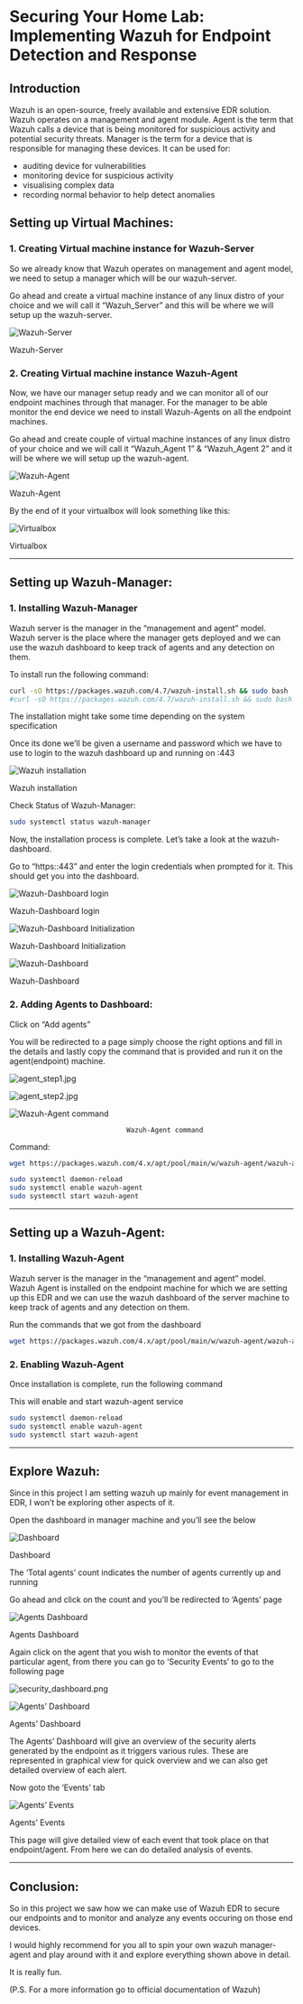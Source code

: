 # Securing Your Home Lab: Implementing Wazuh for Endpoint Detection and Response

## Introduction

Wazuh is an open-source, freely available and extensive EDR solution. Wazuh operates on a management and agent module.
Agent is the term that Wazuh calls a device that is being monitored for suspicious activity and potential security threats.
Manager is the term for a device that is responsible for managing these devices.
It can be used for:

- auditing device for vulnerabilities
- monitoring device for suspicious activity
- visualising complex data
- recording normal behavior to help detect anomalies

## Setting up Virtual Machines:

### 1. Creating Virtual machine instance for Wazuh-Server

So we already know that Wazuh operates on management and agent model, we need to setup a manager which will be our wazuh-server.

Go ahead and create a virtual machine instance of any linux distro of your choice and we will call it “Wazuh_Server” and this will be where we will setup up the wazuh-server.

![   Wazuh-Server](Securing%20Your%20Home%20Lab%20Implementing%20Wazuh%20for%20Thre%2003e71a5ca28045de8adf9253849e3ca9/server.jpg)

   Wazuh-Server

### 2. Creating Virtual machine instance Wazuh-Agent

Now, we have our manager setup ready and we can monitor all of our endpoint machines through that manager. For the manager to be able monitor the end device we need to install Wazuh-Agents on all the endpoint machines.

Go ahead and create couple of virtual machine instances of any linux distro of your choice and we will call it “Wazuh_Agent 1” & “Wazuh_Agent 2” and it will be where we will setup up the wazuh-agent.

![   Wazuh-Agent](Securing%20Your%20Home%20Lab%20Implementing%20Wazuh%20for%20Thre%2003e71a5ca28045de8adf9253849e3ca9/agent1.jpg)

   Wazuh-Agent

By the end of it your virtualbox will look something like this:

![   Virtualbox](Securing%20Your%20Home%20Lab%20Implementing%20Wazuh%20for%20Thre%2003e71a5ca28045de8adf9253849e3ca9/virtualbox_setup.png)

   Virtualbox

---

## Setting up Wazuh-Manager:

### 1. Installing Wazuh-Manager

Wazuh server is the manager in the “management and agent” model. Wazuh server is the place where the manager gets deployed and we can use the wazuh dashboard to keep track of agents and any detection on them.

To install run the following command:

```bash
curl -sO https://packages.wazuh.com/4.7/wazuh-install.sh && sudo bash ./wazuh-install.sh -a
#curl -sO https://packages.wazuh.com/4.7/wazuh-install.sh && sudo bash ./wazuh-install.sh -a -i  #ignore requirements
```

The installation might take some time depending on the system specification

Once its done we’ll be given a username and password which we have to use to login to the wazuh dashboard up and running on <ip-address>:443  

![ Wazuh installation](Securing%20Your%20Home%20Lab%20Implementing%20Wazuh%20for%20Thre%2003e71a5ca28045de8adf9253849e3ca9/wazuh_installation.jpg)

 Wazuh installation

Check Status of Wazuh-Manager:

```bash
sudo systemctl status wazuh-manager
```

Now, the installation process is complete. Let’s take a look at the wazuh-dashboard.

Go to “https:<machine-ip>:443” and enter the login credentials when prompted for it. This should get you into the dashboard.

![Wazuh-Dashboard login](Securing%20Your%20Home%20Lab%20Implementing%20Wazuh%20for%20Thre%2003e71a5ca28045de8adf9253849e3ca9/wazuh_login.jpg)

Wazuh-Dashboard login

![Wazuh-Dashboard Initialization](Securing%20Your%20Home%20Lab%20Implementing%20Wazuh%20for%20Thre%2003e71a5ca28045de8adf9253849e3ca9/wazuh_dashboard_initialization.jpg)

Wazuh-Dashboard Initialization

![   Wazuh-Dashboard](Securing%20Your%20Home%20Lab%20Implementing%20Wazuh%20for%20Thre%2003e71a5ca28045de8adf9253849e3ca9/wazuh_dashboard.jpg)

   Wazuh-Dashboard

### 2. Adding Agents to Dashboard:

Click on “Add agents”

You will be redirected to a page simply choose the right options and fill in the details and lastly copy the command that is provided and run it on the agent(endpoint) machine.

![agent_step1.jpg](Securing%20Your%20Home%20Lab%20Implementing%20Wazuh%20for%20Thre%2003e71a5ca28045de8adf9253849e3ca9/agent_step1.jpg)

![agent_step2.jpg](Securing%20Your%20Home%20Lab%20Implementing%20Wazuh%20for%20Thre%2003e71a5ca28045de8adf9253849e3ca9/agent_step2.jpg)

![                                 Wazuh-Agent command](Securing%20Your%20Home%20Lab%20Implementing%20Wazuh%20for%20Thre%2003e71a5ca28045de8adf9253849e3ca9/agent_step3.jpg)

                                 Wazuh-Agent command

Command:

```bash
wget https://packages.wazuh.com/4.x/apt/pool/main/w/wazuh-agent/wazuh-agent_4.7.2-1_amd64.deb && sudo WAZUH_MANAGER='192.168.0.108' WAZUH_AGENT_NAME='agent1' dpkg -i ./wazuh-agent_4.7.2-1_amd64.deb

sudo systemctl daemon-reload
sudo systemctl enable wazuh-agent
sudo systemctl start wazuh-agent
```

---

## Setting up a Wazuh-Agent:

### 1. Installing Wazuh-Agent

Wazuh server is the manager in the “management and agent” model. Wazuh Agent is installed on the endpoint machine for which we are setting up this EDR and we can use the wazuh dashboard of the server machine to keep track of agents and any detection on them.

Run the commands that we got from the dashboard

```bash
wget https://packages.wazuh.com/4.x/apt/pool/main/w/wazuh-agent/wazuh-agent_4.7.2-1_amd64.deb && sudo WAZUH_MANAGER='192.168.0.108' WAZUH_AGENT_NAME='agent1' dpkg -i ./wazuh-agent_4.7.2-1_amd64.deb
```

### 2. Enabling Wazuh-Agent

Once installation is complete, run the following command

This will enable and start  wazuh-agent service

```bash
sudo systemctl daemon-reload
sudo systemctl enable wazuh-agent
sudo systemctl start wazuh-agent
```

---

## Explore Wazuh:

Since in this project I am setting wazuh up mainly for event management in EDR, I won’t be exploring other aspects of it.

Open the dashboard in manager machine and you’ll see the below

![   Dashboard](Securing%20Your%20Home%20Lab%20Implementing%20Wazuh%20for%20Thre%2003e71a5ca28045de8adf9253849e3ca9/agent_added_dashboard.jpg)

   Dashboard

The ‘Total agents’ count indicates the number of agents currently up and running

Go ahead and click on the count and you’ll be redirected to ‘Agents’ page

![   Agents Dashboard](Securing%20Your%20Home%20Lab%20Implementing%20Wazuh%20for%20Thre%2003e71a5ca28045de8adf9253849e3ca9/agents.jpg)

   Agents Dashboard

Again click on the agent that you wish to monitor the events of that particular agent, from there you can go to ‘Security Events’ to go to the following page

![security_dashboard.png](Securing%20Your%20Home%20Lab%20Implementing%20Wazuh%20for%20Thre%2003e71a5ca28045de8adf9253849e3ca9/security_dashboard.png)

![Agents’ Dashboard](Securing%20Your%20Home%20Lab%20Implementing%20Wazuh%20for%20Thre%2003e71a5ca28045de8adf9253849e3ca9/security_dashboard2.png)

Agents’ Dashboard

The Agents’ Dashboard will give an overview of the security alerts generated by the endpoint as it triggers various rules. These are represented in graphical view for quick overview and we can also get detailed overview of each alert.

Now goto the ‘Events’ tab

![   Agents’ Events](Securing%20Your%20Home%20Lab%20Implementing%20Wazuh%20for%20Thre%2003e71a5ca28045de8adf9253849e3ca9/security_events.png)

   Agents’ Events

This page will give detailed view of each event that took place on that endpoint/agent. From here we can do detailed analysis of events.

 

---

## Conclusion:

So in this project we saw how we can make use of Wazuh EDR to secure our endpoints and to monitor and analyze any events occuring on those end devices.

I would highly recommend for you all to spin your own wazuh manager-agent and play around with it and explore everything shown above in detail. 

It is really fun.

(P.S. For a more information go to official documentation of Wazuh)
